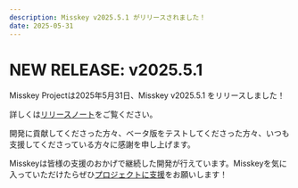 ```yaml
---
description: Misskey v2025.5.1 がリリースされました！
date: 2025-05-31
---
```


# NEW RELEASE: v2025.5.1

Misskey Projectは2025年5月31日、Misskey v2025.5.1 をリリースしました！

詳しくは[リリースノート](/docs/releases/)をご覧ください。

開発に貢献してくださった方々、ベータ版をテストしてくださった方々、いつも支援してくださっている方々に感謝を申し上げます。

Misskeyは皆様の支援のおかげで継続した開発が行えています。Misskeyを気に入っていただけたらぜひ[プロジェクトに支援](/docs/donate/)をお願いします！
